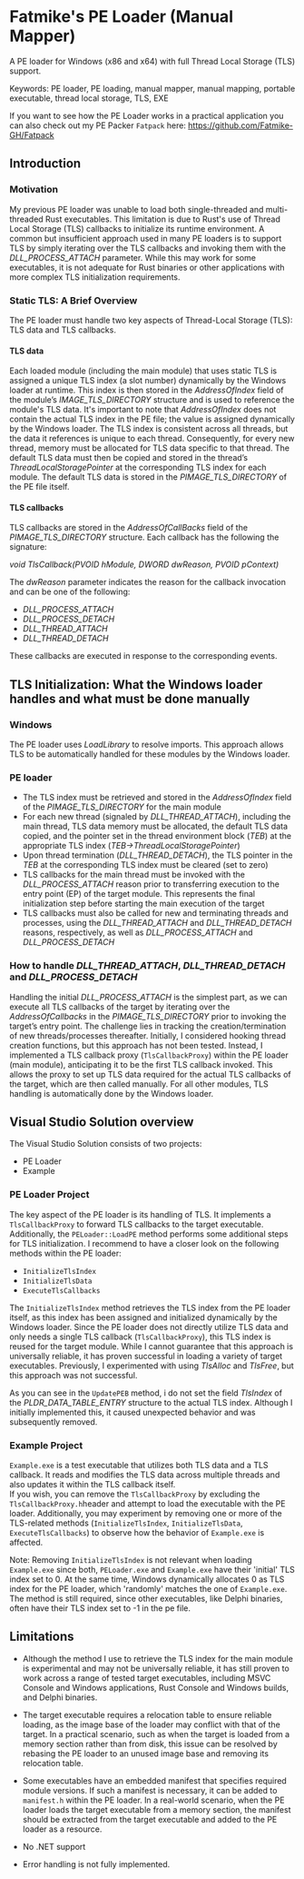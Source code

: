 # Fatmike's PE Loader (Manual Mapper)

A PE loader for Windows (x86 and x64) with full Thread Local Storage (TLS) support.  

Keywords: PE loader, PE loading, manual mapper, manual mapping, portable executable, thread local storage, TLS, EXE  

If you want to see how the PE Loader works in a practical application you can also check out my PE Packer ``Fatpack`` here: https://github.com/Fatmike-GH/Fatpack

## Introduction

### Motivation

My previous PE loader was unable to load both single-threaded and multi-threaded Rust executables. This limitation is due to Rust's use of Thread Local Storage (TLS) callbacks to initialize its runtime environment. A common but insufficient approach used in many PE loaders is to support TLS by simply iterating over the TLS callbacks and invoking them with the *DLL_PROCESS_ATTACH* parameter. While this may work for some executables, it is not adequate for Rust binaries or other applications with more complex TLS initialization requirements.

### Static TLS: A Brief Overview

The PE loader must handle two key aspects of Thread-Local Storage (TLS): TLS data and TLS callbacks.

#### TLS data

Each loaded module (including the main module) that uses static TLS is assigned a unique TLS index (a slot number) dynamically by the Windows loader at runtime. This index is then stored in the *AddressOfIndex* field of the module’s *IMAGE_TLS_DIRECTORY* structure and is used to reference the module's TLS data. It's important to note that *AddressOfIndex* does not contain the actual TLS index in the PE file; the value is assigned dynamically by the Windows loader. The TLS index is consistent across all threads, but the data it references is unique to each thread. Consequently, for every new thread, memory must be allocated for TLS data specific to that thread. The default TLS data must then be copied and stored in the thread’s *ThreadLocalStoragePointer* at the corresponding TLS index for each module. The default TLS data is stored in the *PIMAGE_TLS_DIRECTORY* of the PE file itself.

#### TLS callbacks

TLS callbacks are stored in the *AddressOfCallBacks* field of the *PIMAGE_TLS_DIRECTORY* structure. Each callback has the following the signature:

*void TlsCallback(PVOID hModule, DWORD dwReason, PVOID pContext)*

The *dwReason* parameter indicates the reason for the callback invocation and can be one of the following:

- *DLL_PROCESS_ATTACH*  
- *DLL_PROCESS_DETACH*  
- *DLL_THREAD_ATTACH*  
- *DLL_THREAD_DETACH*

These callbacks are executed in response to the corresponding events.

## TLS Initialization: What the Windows loader handles and what must be done manually

### Windows

The PE loader uses *LoadLibrary* to resolve imports. This approach allows TLS to be automatically handled for these modules by the Windows loader.

### PE loader

- The TLS index must be retrieved and stored in the *AddressOfIndex* field of the *PIMAGE_TLS_DIRECTORY* for the main module  
- For each new thread (signaled by *DLL_THREAD_ATTACH*), including the main thread, TLS data memory must be allocated, the default TLS data copied, and the pointer set in the thread environment block (*TEB*) at the appropriate TLS index (*TEB->ThreadLocalStoragePointer*)
- Upon thread termination (*DLL_THREAD_DETACH*), the TLS pointer in the *TEB* at the corresponding TLS index must be cleared (set to zero)
- TLS callbacks for the main thread must be invoked with the *DLL_PROCESS_ATTACH* reason prior to transferring execution to the entry point (EP) of the target module. This represents the final initialization step before starting the main execution of the target
- TLS callbacks must also be called for new and terminating threads and processes, using the *DLL_THREAD_ATTACH* and *DLL_THREAD_DETACH* reasons, respectively, as well as *DLL_PROCESS_ATTACH* and *DLL_PROCESS_DETACH*

### How to handle *DLL_THREAD_ATTACH*, *DLL_THREAD_DETACH* and *DLL_PROCESS_DETACH*

Handling the initial *DLL_PROCESS_ATTACH* is the simplest part, as we can execute all TLS callbacks of the target by iterating over the *AddressOfCallbacks* in the *PIMAGE_TLS_DIRECTORY* prior to invoking the target’s entry point. The challenge lies in tracking the creation/termination of new threads/processes thereafter. Initially, I considered hooking thread creation functions, but this approach has not been tested. Instead, I implemented a TLS callback proxy (``TlsCallbackProxy``) within the PE loader (main module), anticipating it to be the first TLS callback invoked. This allows the proxy to set up TLS data required for the actual TLS callbacks of the target, which are then called manually. For all other modules, TLS handling is automatically done by the Windows loader.

## Visual Studio Solution overview

The Visual Studio Solution consists of two projects:
- PE Loader
- Example

### PE Loader Project

The key aspect of the PE loader is its handling of TLS. It implements a ``TlsCallbackProxy`` to forward TLS callbacks to the target executable. Additionally, the ``PELoader::LoadPE`` method performs some additional steps for TLS initialization. I recommend to have a closer look on the following methods within the PE loader:

- ``InitializeTlsIndex``  
- ``InitializeTlsData``  
- ``ExecuteTlsCallbacks``
  
The ``InitializeTlsIndex`` method retrieves the TLS index from the PE loader itself, as this index has been assigned and initialized dynamically by the Windows loader. Since the PE loader does not directly utilize TLS data and only needs a single TLS callback (``TlsCallbackProxy``), this TLS index is reused for the target module. While I cannot guarantee that this approach is universally reliable, it has proven successful in loading a variety of target executables. Previously, I experimented with using *TlsAlloc* and *TlsFree*, but this approach was not successful.  

As you can see in the ``UpdatePEB`` method, i do not set the field *TlsIndex* of the *PLDR_DATA_TABLE_ENTRY* structure to the actual TLS index. Although I initially implemented this, it caused unexpected behavior and was subsequently removed.

### Example Project

``Example.exe`` is a test executable that utilizes both TLS data and a TLS callback. It reads and modifies the TLS data across multiple threads and also updates it within the TLS callback itself.  
If you wish, you can remove the ``TlsCallbackProxy`` by excluding the ``TlsCallbackProxy.h``header and attempt to load the executable with the PE loader. Additionally, you may experiment by removing one or more of the TLS-related methods (``InitializeTlsIndex``, ``InitializeTlsData``, ``ExecuteTlsCallbacks``) to observe how the behavior of ``Example.exe`` is affected.

Note: Removing ``InitializeTlsIndex`` is not relevant when loading ``Example.exe`` since both, ``PELoader.exe`` and ``Example.exe`` have their 'initial' TLS index set to 0. At the same time, Windows dynamically allocates 0 as TLS index for the PE loader, which 'randomly' matches the one of ``Example.exe``. The method is still required, since other executables, like Delphi binaries, often have their TLS index set to -1 in the pe file.

## Limitations

- Although the method I use to retrieve the TLS index for the main module is experimental and may not be universally reliable, it has still proven to work across a range of tested target executables, including MSVC Console and Windows applications, Rust Console and Windows builds, and Delphi binaries.

- The target executable requires a relocation table to ensure reliable loading, as the image base of the loader may conflict with that of the target. In a practical scenario, such as when the target is loaded from a memory section rather than from disk, this issue can be resolved by rebasing the PE loader to an unused image base and removing its relocation table.

- Some executables have an embedded manifest that specifies required module versions. If such a manifest is necessary, it can be added to ``manifest.h`` within the PE loader. In a real-world scenario, when the PE loader loads the target executable from a memory section, the manifest should be extracted from the target executable and added to the PE loader as a resource.

- No .NET support 

- Error handling is not fully implemented.

